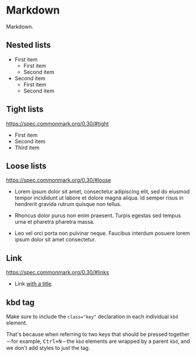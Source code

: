 # Markdown

<p class="description">Markdown.</p>

## Nested lists

- First item
  - First item
  - Second item
- Second item
  - First item
  - Second item

## Tight lists

https://spec.commonmark.org/0.30/#tight

- First item
- Second item
- Third item

## Loose lists

https://spec.commonmark.org/0.30/#loose

- Lorem ipsum dolor sit amet, consectetur adipiscing elit, sed do eiusmod tempor incididunt ut labore et dolore magna aliqua. Id semper risus in hendrerit gravida rutrum quisque non tellus.

- Rhoncus dolor purus non enim praesent. Turpis egestas sed tempus urna et pharetra pharetra massa.

- Leo vel orci porta non pulvinar neque. Faucibus interdum posuere lorem ipsum dolor sit amet consectetur.

## Link

https://spec.commonmark.org/0.30/#links

- Link [with a title](#link 'Stay on the same page').

## kbd tag

Make sure to include the `class="key"` declaration in each individual `kbd` element.

That's because when referring to two keys that should be pressed together－for example, <kbd><kbd class="key">Ctrl</kbd>+<kbd class="key">N</kbd></kbd>－the `kbd` elements are wrapped by a parent `kbd`, and we don't add styles to just the tag.
